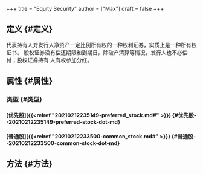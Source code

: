 +++
title = "Equity Security"
author = ["Max"]
draft = false
+++

## 定义 {#定义}

代表持有人对发行人净资产一定比例所有权的一种权利证券，实质上是一种所有权证书。
股权证券没有偿还期限和到期日，除破产清算等情况，发行人也不必偿付；股权证券持有
人有权参加分红。


## 属性 {#属性}


### 类型 {#类型}


#### [优先股]({{<relref "20210212235149-preferred_stock.md#" >}}) {#优先股--20210212235149-preferred-stock-dot-md}


#### [普通股]({{<relref "20210212233500-common_stock.md#" >}}) {#普通股--20210212233500-common-stock-dot-md}


## 方法 {#方法}
